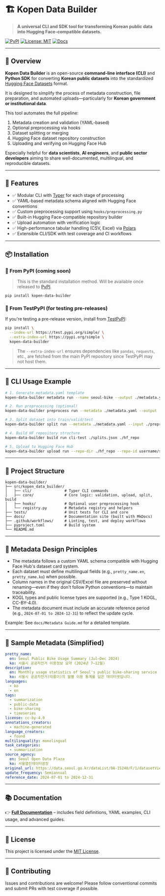 # 🏗️ Kopen Data Builder

> **A universal CLI and SDK tool for transforming Korean public data into Hugging Face-compatible datasets.**

[![PyPI](https://img.shields.io/pypi/v/kopen-data-builder)](https://pypi.org/project/kopen-data-builder/)
[![License: MIT](https://img.shields.io/badge/License-MIT-yellow.svg)](LICENSE)
[![Docs](https://img.shields.io/badge/docs-wiki-blue)](https://yeongseon.github.io/kopen-data-builder/)

---

## 🚀 Overview

**Kopen Data Builder** is an open-source **command-line interface (CLI)** and **Python SDK** for converting **Korean public datasets** into the standardized [Hugging Face Datasets](https://huggingface.co/docs/datasets) format.

It is designed to simplify the process of metadata construction, file preparation, and automated uploads—particularly for **Korean government or institutional data**.

This tool automates the full pipeline:

1. Metadata creation and validation (YAML-based)
2. Optional preprocessing via hooks
3. Dataset splitting or merging
4. Hugging Face dataset repository construction
5. Uploading and verifying on Hugging Face Hub

Especially helpful for **data scientists**, **AI engineers**, and **public sector developers** aiming to share well-documented, multilingual, and reproducible datasets.

---

## 🔧 Features

* ✅ Modular CLI with [Typer](https://typer.tiangolo.com/) for each stage of processing
* ✅ YAML-based metadata schema aligned with Hugging Face conventions
* ✅ Custom preprocessing support using `hooks/preprocessing.py`
* ✅ Built-in Hugging Face-compatible repository builder
* ✅ Upload automation with verification logic
* ✅ High-performance tabular handling (CSV, Excel) via [Polars](https://www.pola.rs/)
* ✅ Extensible CLI/SDK with test coverage and CI workflows

---

## 📦 Installation

### 🔹 From PyPI (coming soon)

> This is the standard installation method. Will be available once released to [PyPI](https://pypi.org/project/kopen-data-builder/).

```bash
pip install kopen-data-builder
```

### 🔹 From TestPyPI (for testing pre-releases)

If you're testing a pre-release version, install from [TestPyPI](https://test.pypi.org/project/kopen-data-builder/):

```bash
pip install \
  --index-url https://test.pypi.org/simple/ \
  --extra-index-url https://pypi.org/simple \
  kopen-data-builder
```

> The `--extra-index-url` ensures dependencies like `pandas`, `requests`, etc., are fetched from the main PyPI repository since TestPyPI may not host them.

---

## 🧪 CLI Usage Example

```bash
# 1. Generate metadata.yaml template
kopen-data-builder metadata run --name seoul-bike --output ./metadata.yaml

# 2. Run preprocessing (optional)
kopen-data-builder preprocess run --metadata ./metadata.yaml --output ./preprocessed.csv

# 3. Split dataset into train/valid/test
kopen-data-builder split run --metadata ./metadata.yaml --input ./preprocessed.csv --output ./splits.json

# 4. Build HF repository structure
kopen-data-builder build run cli-test ./splits.json ./hf_repo

# 5. Upload to Hugging Face Hub
kopen-data-builder upload run --repo-dir ./hf_repo --repo-id username/seoul-bike
```

---

## 📁 Project Structure

```
kopen-data-builder/
├── src/kopen_data_builder/
│   ├── cli/               # Typer CLI commands
│   ├── core/              # Core logic: validation, upload, split, build
│   ├── hooks/             # Optional user preprocessing hook
│   └── registry.py        # Metadata registry and helpers
├── tests/                 # Unit tests for CLI and core
├── docs/                  # Documentation site (built with MkDocs)
├── .github/workflows/     # Linting, test, and deploy workflows
├── pyproject.toml         # Build system
└── README.md
```

---

## 📄 Metadata Design Principles

* The metadata follows a custom YAML schema compatible with Hugging Face Hub's dataset card system.
* Each dataset must define multilingual fields (e.g., `pretty_name.en`, `pretty_name.ko`) when possible.
* Column names in the original CSV/Excel file are preserved without renaming—even if they don't follow Python conventions—to maintain traceability.
* KOGL types and public license types are supported (e.g., Type 1 KOGL, CC-BY-4.0).
* The metadata document must include an accurate reference period (e.g., `2024-07-01 to 2024-12-31`) to reflect the update cycle.

Example: See `docs/Metadata Guide.md` for a detailed template.

---

## 🧪 Sample Metadata (Simplified)

```yaml
pretty_name:
  en: Seoul Public Bike Usage Summary (Jul–Dec 2024)
  ko: 서울시 공공자전거 이용정보 요약 (2024년 7–12월)
description:
  en: Monthly usage statistics of Seoul's public bike-sharing service (Ddareungi).
  ko: 서울시 공공자전거(따릉이)의 월별 이용 통계를 담은 데이터셋입니다.
languages:
  - ko
  - en
tags:
  - summarization
  - public-data
  - bike-sharing
  - timeseries
license: cc-by-4.0
annotations_creators:
  - machine-generated
language_creators:
  - found
multilinguality: monolingual
task_categories:
  - summarization
source_agency:
  en: Seoul Open Data Plaza
  ko: 서울열린데이터광장
original_url: https://data.seoul.go.kr/dataList/OA-15248/F/1/datasetView.do
update_frequency: Semiannual
reference_date: 2024-07-01 to 2024-12-31
```

---

## 📚 Documentation

👉 [**Full Documentation**](https://yeongseon.github.io/kopen-data-builder/) – includes field definitions, YAML examples, CLI usage, and advanced guides.

---

## 🪪 License

This project is licensed under the [MIT License](LICENSE).

---

## 🙋 Contributing

Issues and contributions are welcome! Please follow conventional commits and submit PRs with test coverage if possible.
